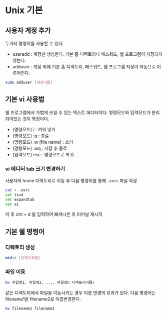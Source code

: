 # Unix 기본

## 사용자 계정 추가

두가지 명령어를 사용할 수 있다.

- useradd : 계정만 생성한다. 기본 홈 디렉토리나 패스워드, 쉘 프로그램이 지정되지 않는다.
- adduser : 계정 외에 기본 홈 디렉토리, 패스워드, 쉘 프로그램 지정이 자동으로 이루어진다.

```bash
sudo adduser [계정이름]
```

## 기본 vi 사용법

쉘 프로그램에서 가볍게 쓰일 수 있는 텍스트 에디터이다. 명령모드와 입력모드가 분리되어있는 것이 특징이다.

- (명령모드) i : 끼워 넣기
- (명령모드) :q : 종료
- (명령모드) :w [file name] : 쓰기
- (명령모드) :wq : 저장 후 종료
- (입력모드) esc : 명령모드로 복귀

### vi 에디터 tab 크기 변경하기

사용자의 home 디렉토리로 이동 후 다음 명령어를 통해 `.exrc` 파일 작성

```bash
cat > .exrc
set ts=4
set expandtab
set ai
```

이 후 ctrl + d 를 입력하여 빠져나온 후 터미널 재시작

## 기본 쉘 명령어

### 디렉토리 생성

```bash
mkdir [디렉토리명]
```

### 파일 이동

```bash
mv 파일명1, 파일명2, ..., 파일명n 디렉토리이름/
```

같은 디렉토리에서 파일을 이동시키는 경우 이름 변경의 효과가 있다. 다음 명령어는 filename1을 filename2로 이름변경한다.

```bash
mv filename1 filename2
```
